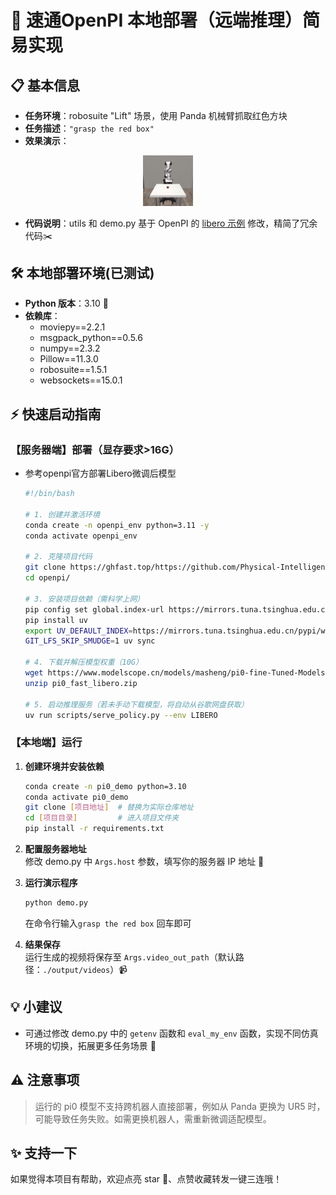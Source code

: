 # 🚀 速通OpenPI 本地部署（远端推理）简易实现

## 📋 基本信息
- **任务环境**：robosuite "Lift" 场景，使用 Panda 机械臂抓取红色方块
- **任务描述**：`"grasp the red box"`
- **效果演示**：  
<p align="center"><img src="doc/task.gif" width="16%" alt="演示"></p>

- **代码说明**：utils 和 demo.py 基于 OpenPI 的 [libero 示例](https://github.com/Physical-Intelligence/openpi/blob/main/examples/libero/main.py) 修改，精简了冗余代码✂️


## 🛠️ 本地部署环境(已测试)
- **Python 版本**：3.10 🐍
- **依赖库**：
  - moviepy==2.2.1
  - msgpack_python==0.5.6
  - numpy==2.3.2
  - Pillow==11.3.0
  - robosuite==1.5.1
  - websockets==15.0.1


## ⚡ 快速启动指南

### 【服务器端】部署（显存要求>16G）
* 参考openpi官方部署Libero微调后模型
    ```bash
    #!/bin/bash

    # 1. 创建并激活环境
    conda create -n openpi_env python=3.11 -y
    conda activate openpi_env

    # 2. 克隆项目代码
    git clone https://ghfast.top/https://github.com/Physical-Intelligence/openpi.git  # 无需 --recurse-submodules
    cd openpi/

    # 3. 安装项目依赖（需科学上网）
    pip config set global.index-url https://mirrors.tuna.tsinghua.edu.cn/pypi/web/simple
    pip install uv
    export UV_DEFAULT_INDEX=https://mirrors.tuna.tsinghua.edu.cn/pypi/web/simple
    GIT_LFS_SKIP_SMUDGE=1 uv sync

    # 4. 下载并解压模型权重（10G）
    wget https://www.modelscope.cn/models/masheng/pi0-fine-Tuned-Models/resolve/master/pi0_fast_libero.zip
    unzip pi0_fast_libero.zip

    # 5. 启动推理服务（若未手动下载模型，将自动从谷歌网盘获取）
    uv run scripts/serve_policy.py --env LIBERO
    ```


### 【本地端】运行
1. **创建环境并安装依赖**  
   ```bash
   conda create -n pi0_demo python=3.10
   conda activate pi0_demo
   git clone [项目地址]  # 替换为实际仓库地址
   cd [项目目录]         # 进入项目文件夹
   pip install -r requirements.txt
   ```

2. **配置服务器地址**  
   修改 demo.py 中 `Args.host` 参数，填写你的服务器 IP 地址 🔧

3. **运行演示程序**  
   ```bash
   python demo.py
   ```
   在命令行输入`grasp the red box` 回车即可

4. **结果保存**  
   运行生成的视频将保存至 `Args.video_out_path`（默认路径：`./output/videos`）📹


## 💡 小建议
- 可通过修改 demo.py 中的 `getenv` 函数和 `eval_my_env` 函数，实现不同仿真环境的切换，拓展更多任务场景 🔄


## ⚠️ 注意事项
> 运行的 pi0 模型不支持跨机器人直接部署，例如从 Panda 更换为 UR5 时，可能导致任务失败。如需更换机器人，需重新微调适配模型。


## ✨ 支持一下
如果觉得本项目有帮助，欢迎点亮 star 🌟、点赞收藏转发一键三连哦！
